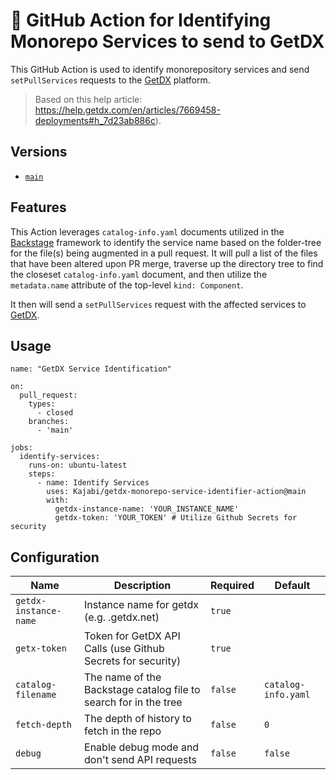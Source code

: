 # 📖 GitHub Action for Identifying Monorepo Services to send to GetDX

This GitHub Action is used to identify monorepository services and send `setPullServices` requests to the [GetDX](https://getdx.com) platform. 

> Based on this help article: https://help.getdx.com/en/articles/7669458-deployments#h_7d23ab886c).

## Versions

- [`main`](https://github.com/Kajabi/getdx-monorepo-service-identifier-action)

## Features

This Action leverages `catalog-info.yaml` documents utilized in the [Backstage](https://backstage.io) framework to identify the service name based on the folder-tree for the file(s) being augmented in a pull request. It will pull a list of the files that have been altered upon PR merge, traverse up the directory tree to find the closeset `catalog-info.yaml` document, and then utilize the `metadata.name` attribute of the top-level `kind: Component`.

It then will send a `setPullServices` request with the affected services to [GetDX](https://getdx.com).

## Usage

```
name: "GetDX Service Identification"

on:
  pull_request:
    types:
      - closed
    branches:
      - 'main'

jobs:
  identify-services:
    runs-on: ubuntu-latest
    steps:
      - name: Identify Services
        uses: Kajabi/getdx-monorepo-service-identifier-action@main
        with:
          getdx-instance-name: 'YOUR_INSTANCE_NAME'
          getdx-token: 'YOUR_TOKEN' # Utilize Github Secrets for security
```

## Configuration

| Name                    | Description                                                                        | Required | Default                                  |
| ----------------------- | ---------------------------------------------------------------------------------- | -------- | ---------------------------------------- |
| `getdx-instance-name`   | Instance name for getdx (e.g. <instance-name>.getdx.net)                           | `true`   |                                          |
| `getx-token`            | Token for GetDX API Calls (use Github Secrets for security)                        | `true`   |                                          |
| `catalog-filename`       | The name of the Backstage catalog file to search for in the tree                    | `false`  | `catalog-info.yaml`                      |
| `fetch-depth`           | The depth of history to fetch in the repo                                          | `false`  | `0`                                      |
| `debug`                 | Enable debug mode and don't send API requests                                      | `false`  | `false`                                  |